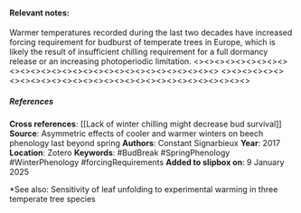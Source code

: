 #### **Relevant notes**:
Warmer temperatures recorded during the last two decades have increased forcing requirement for budburst of temperate trees in Europe, which is likely the result of insufficient chilling requirement for a full dormancy release or an increasing photoperiodic limitation.
<><><><><><><><><><><><><><><><><><><><><><><><><><><><><>
<><><><><><><><><><><><><><><><><><><><><><><><><><><><><>
##### References
**Cross references**: 
[[Lack of winter chilling might decrease bud survival]]
**Source**:  Asymmetric effects of cooler and warmer winters on beech phenology last beyond spring
**Authors**: Constant Signarbieux
**Year**: 2017
**Location**: Zotero
**Keywords**: #BudBreak #SpringPhenology #WinterPhenology #forcingRequirements
**Added to slipbox on**: 9 January 2025

*See also: Sensitivity of leaf unfolding to experimental warming in three temperate tree species
